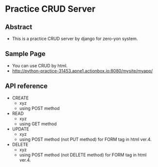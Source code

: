 Practice CRUD Server
=============
Abstract
--------
- This is a practice CRUD server by django for zero-yon system.

Sample Page
-----------
- You can use CRUD by html.
- http://python-practice-31453.apne1.actionbox.io:8080/mysite/myapp/


API reference
-------------
- CREATE
    - xyz
    - using POST method
- READ
    - xyz
    - using GET method
- UPDATE
    - xyz
    - using POST method (not PUT method) for FORM tag in html ver.4.
- DELETE
    - xyz
    - using POST method (not DELETE method) for FORM tag in html ver.4.

